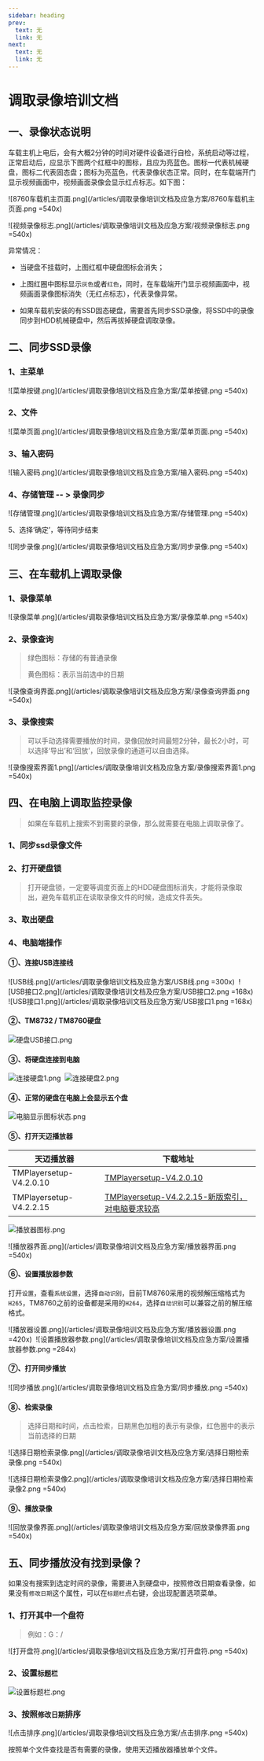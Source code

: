 ```yaml
---
sidebar: heading
prev:
  text: 无
  link: 无
next:
  text: 无
  link: 无
---
```


# 调取录像培训文档

## 一、录像状态说明

车载主机上电后，会有大概2分钟的时间对硬件设备进行自检，系统启动等过程，正常启动后，应显示下图两个红框中的图标，且应为亮蓝色。图标一代表机械硬盘，图标二代表固态盘；图标为亮蓝色，代表录像状态正常。同时，在车载端开门显示视频画面中，视频画面录像会显示红点标志。如下图：

![8760车载机主页面.png](/articles/调取录像培训文档及应急方案/8760车载机主页面.png =540x)

![视频录像标志.png](/articles/调取录像培训文档及应急方案/视频录像标志.png =540x)

异常情况：

* 当硬盘不挂载时，上图红框中硬盘图标会消失；

* 上图红圈中图标显示`灰色`或者`红色`，同时，在车载端开门显示视频画面中，视频画面录像图标消失（无红点标志），代表录像异常。

* 如果车载机安装的有SSD固态硬盘，需要首先同步SSD录像，将SSD中的录像同步到HDD机械硬盘中，然后再拔掉硬盘调取录像。

## 二、同步SSD录像

### 1、主菜单

![菜单按键.png](/articles/调取录像培训文档及应急方案/菜单按键.png =540x)

### 2、文件

![菜单页面.png](/articles/调取录像培训文档及应急方案/菜单页面.png =540x)

### 3、输入密码

![输入密码.png](/articles/调取录像培训文档及应急方案/输入密码.png =540x)

### 4、存储管理 -- > 录像同步

![存储管理.png](/articles/调取录像培训文档及应急方案/存储管理.png =540x)

5、选择‘确定’，等待同步结束

![同步录像.png](/articles/调取录像培训文档及应急方案/同步录像.png =540x)

## 三、在车载机上调取录像

### 1、录像菜单

![录像菜单.png](/articles/调取录像培训文档及应急方案/录像菜单.png =540x)

### 2、录像查询

> 绿色图标：存储的有普通录像
>
> 黄色图标：表示当前选中的日期

![录像查询界面.png](/articles/调取录像培训文档及应急方案/录像查询界面.png =540x)

### 3、录像搜索

> 可以手动选择需要播放的时间，录像回放时间最短2分钟，最长2小时，可以选择‘导出’和‘回放’，回放录像的通道可以自由选择。

![录像搜索界面1.png](/articles/调取录像培训文档及应急方案/录像搜索界面1.png =540x)

## 四、在电脑上调取监控录像

> 如果在车载机上搜索不到需要的录像，那么就需要在电脑上调取录像了。

### 1、同步ssd录像文件

### 2、打开硬盘锁

> 打开硬盘锁，一定要等调度页面上的HDD硬盘图标消失，才能将录像取出，避免车载机正在读取录像文件的时候，造成文件丢失。

### 3、取出硬盘

### 4、电脑端操作

#### ①、连接USB连接线

![USB线.png](/articles/调取录像培训文档及应急方案/USB线.png =300x)&nbsp;
![USB接口2.png](/articles/调取录像培训文档及应急方案/USB接口2.png =168x)&nbsp;
![USB接口1.png](/articles/调取录像培训文档及应急方案/USB接口1.png =168x)

#### ②、TM8732 / TM8760硬盘

![硬盘USB接口.png](/articles/调取录像培训文档及应急方案/硬盘USB接口.png )

#### ③、将硬盘连接到电脑

![连接硬盘1.png](/articles/调取录像培训文档及应急方案/连接硬盘1.png )&nbsp;
![连接硬盘2.png](/articles/调取录像培训文档及应急方案/连接硬盘2.png )

#### ④、正常的硬盘在电脑上会显示五个盘

![电脑显示图标状态.png](/articles/调取录像培训文档及应急方案/电脑显示图标状态.png )

#### ⑤、打开天迈播放器

| 天迈播放器 | 下载地址 |
| --- | --- |
| TMPlayersetup-V4.2.0.10 |  [TMPlayersetup-V4.2.0.10](/blog/articles/调取录像培训文档及应急方案/TMPlayersetup-V4.2.0.10.exe)  |
| TMPlayersetup-V4.2.2.15|  [TMPlayersetup-V4.2.2.15-新版索引，对电脑要求较高 ](/blog/articles/调取录像培训文档及应急方案/TMPlayersetup-V4.2.2.15.exe)  |

![播放器图标.png](/articles/调取录像培训文档及应急方案/播放器图标.png )

![播放器界面.png](/articles/调取录像培训文档及应急方案/播放器界面.png =540x)

#### ⑥、设置播放器参数

打开`设置`，查看`系统设置`，选择`自动识别`，目前TM8760采用的视频解压缩格式为`H265`，TM8760之前的设备都是采用的`H264`，选择`自动识别`可以兼容之前的解压缩格式。

![播放器设置.png](/articles/调取录像培训文档及应急方案/播放器设置.png =420x)&nbsp;
![设置播放器参数.png](/articles/调取录像培训文档及应急方案/设置播放器参数.png =284x)

#### ⑦、打开同步播放

![同步播放.png](/articles/调取录像培训文档及应急方案/同步播放.png =540x)

#### ⑧、检索录像

> 选择日期和时间，点击检索，日期黑色加粗的表示有录像，红色圈中的表示当前选择的日期

![选择日期检索录像.png](/articles/调取录像培训文档及应急方案/选择日期检索录像.png =540x)

![选择日期检索录像2.png](/articles/调取录像培训文档及应急方案/选择日期检索录像2.png =540x)

#### ⑨、播放录像

![回放录像界面.png](/articles/调取录像培训文档及应急方案/回放录像界面.png =540x)

## 五、同步播放没有找到录像？

如果没有搜索到选定时间的录像，需要进入到硬盘中，按照修改日期查看录像，如果没有`修改日期`这个属性，可以在`标题栏`点右键，会出现配置选项菜单。

### 1、打开其中一个盘符

> 例如：G：/

![打开盘符.png](/articles/调取录像培训文档及应急方案/打开盘符.png =540x)

### 2、设置`标题栏`

![设置标题栏.png](/articles/调取录像培训文档及应急方案/设置标题栏.png )

### 3、按照`修改日期`排序

![点击排序.png](/articles/调取录像培训文档及应急方案/点击排序.png =540x)

按照单个文件查找是否有需要的录像，使用天迈播放器播放单个文件。